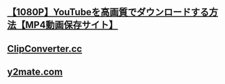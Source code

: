 ## [【1080P】YouTubeを高画質でダウンロードする方法【MP4動画保存サイト】](https://nobita-retire.com/youtube-download/)

## [ClipConverter.cc](https://www.clipconverter.cc/jp/2/)
## [y2mate.com](https://www.y2mate.com/jp3)

